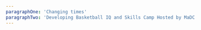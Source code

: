 ```yaml
---
paragraphOne: 'Changing times'
paragraphTwo: 'Developing Basketball IQ and Skills Camp Hosted by MaDC ( Making a Difference Coalition)'
---
```


